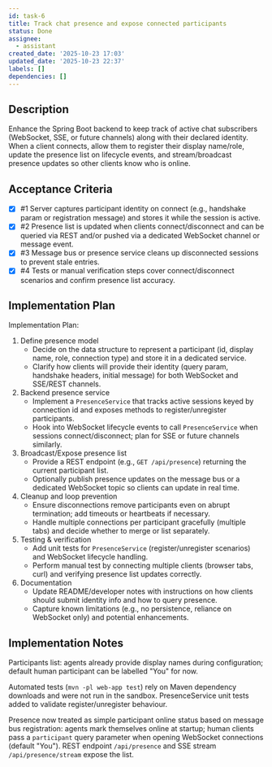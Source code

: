 ```yaml
---
id: task-6
title: Track chat presence and expose connected participants
status: Done
assignee:
  - assistant
created_date: '2025-10-23 17:03'
updated_date: '2025-10-23 22:37'
labels: []
dependencies: []
---
```


## Description

<!-- SECTION:DESCRIPTION:BEGIN -->
Enhance the Spring Boot backend to keep track of active chat subscribers (WebSocket, SSE, or future channels) along with their declared identity. When a client connects, allow them to register their display name/role, update the presence list on lifecycle events, and stream/broadcast presence updates so other clients know who is online.
<!-- SECTION:DESCRIPTION:END -->

## Acceptance Criteria
<!-- AC:BEGIN -->
- [x] #1 Server captures participant identity on connect (e.g., handshake param or registration message) and stores it while the session is active.
- [x] #2 Presence list is updated when clients connect/disconnect and can be queried via REST and/or pushed via a dedicated WebSocket channel or message event.
- [x] #3 Message bus or presence service cleans up disconnected sessions to prevent stale entries.
- [x] #4 Tests or manual verification steps cover connect/disconnect scenarios and confirm presence list accuracy.
<!-- AC:END -->

## Implementation Plan

<!-- SECTION:PLAN:BEGIN -->
Implementation Plan:
1. Define presence model
   - Decide on the data structure to represent a participant (id, display name, role, connection type) and store it in a dedicated service.
   - Clarify how clients will provide their identity (query param, handshake headers, initial message) for both WebSocket and SSE/REST channels.
2. Backend presence service
   - Implement a `PresenceService` that tracks active sessions keyed by connection id and exposes methods to register/unregister participants.
   - Hook into WebSocket lifecycle events to call `PresenceService` when sessions connect/disconnect; plan for SSE or future channels similarly.
3. Broadcast/Expose presence list
   - Provide a REST endpoint (e.g., `GET /api/presence`) returning the current participant list.
   - Optionally publish presence updates on the message bus or a dedicated WebSocket topic so clients can update in real time.
4. Cleanup and loop prevention
   - Ensure disconnections remove participants even on abrupt termination; add timeouts or heartbeats if necessary.
   - Handle multiple connections per participant gracefully (multiple tabs) and decide whether to merge or list separately.
5. Testing & verification
   - Add unit tests for `PresenceService` (register/unregister scenarios) and WebSocket lifecycle handling.
   - Perform manual test by connecting multiple clients (browser tabs, curl) and verifying presence list updates correctly.
6. Documentation
   - Update README/developer notes with instructions on how clients should submit identity info and how to query presence.
   - Capture known limitations (e.g., no persistence, reliance on WebSocket only) and potential enhancements.
<!-- SECTION:PLAN:END -->

## Implementation Notes

<!-- SECTION:NOTES:BEGIN -->
Participants list: agents already provide display names during configuration; default human participant can be labelled "You" for now.

Automated tests (`mvn -pl web-app test`) rely on Maven dependency downloads and were not run in the sandbox. PresenceService unit tests added to validate register/unregister behaviour.

Presence now treated as simple participant online status based on message bus registration: agents mark themselves online at startup; human clients pass a `participant` query parameter when opening WebSocket connections (default "You"). REST endpoint `/api/presence` and SSE stream `/api/presence/stream` expose the list.
<!-- SECTION:NOTES:END -->
